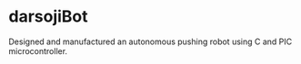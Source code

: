 # darsojiBot
Designed and manufactured an autonomous pushing robot using C and PIC microcontroller.
